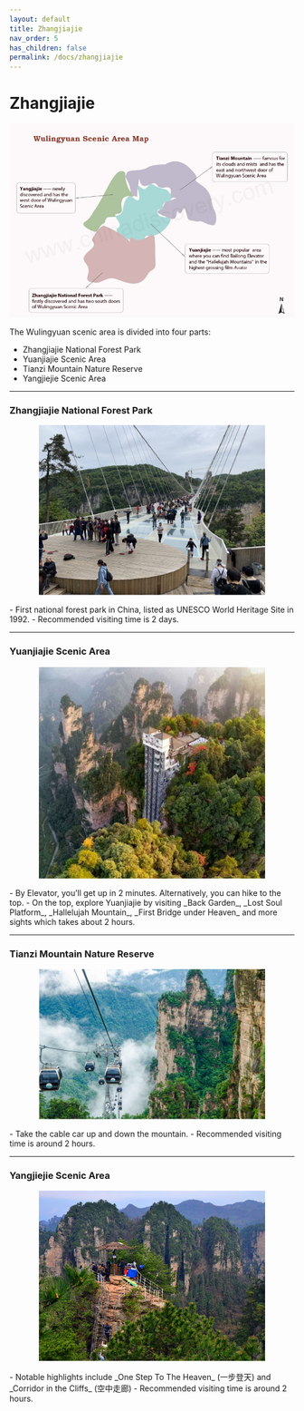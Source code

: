 ```yaml
---
layout: default
title: Zhangjiajie
nav_order: 5
has_children: false
permalink: /docs/zhangjiajie
---
```


# Zhangjiajie

<p>
    <center><img src="assets/img/wulingyuan.png" alt="Loading image..." width="600"/></center>
</p>

The Wulingyuan scenic area is divided into four parts:

- Zhangjiajie National Forest Park
- Yuanjiajie Scenic Area 
- Tianzi Mountain Nature Reserve
- Yangjiejie Scenic Area

***

### Zhangjiajie National Forest Park
<p>
    <center><img src="assets/img/zhangjiajie-national-park.png" alt="Loading image..." width="400"/></center>
</p>
- First national forest park in China, listed as UNESCO World Heritage Site in 1992.
- Recommended visiting time is 2 days.

***

### Yuanjiajie Scenic Area
<p>
    <center><img src="assets/img/yuanjiajie-elevator.png" alt="Loading image..." width="400"/></center>
</p>
- By Elevator, you’ll get up in 2 minutes. Alternatively, you can hike to the top.
- On the top, explore Yuanjiajie by visiting _Back Garden_, _Lost Soul Platform_, _Hallelujah Mountain_, _First Bridge under Heaven_ and more sights which takes about 2 hours.  

***

### Tianzi Mountain Nature Reserve
<p>
    <center><img src="assets/img/tianzi-mountain-cable-cars.png" alt="Loading image..." width="400"/></center>
</p>
- Take the cable car up and down the mountain.
- Recommended visiting time is around 2 hours.

***

### Yangjiejie Scenic Area
<p>
    <center><img src="assets/img/yangjiajie.png" alt="Loading image..." width="400"/></center>
</p>
- Notable highlights include _One Step To The Heaven_ (一步登天) and _Corridor in the Cliffs_ (空中走廊)
- Recommended visiting time is around 2 hours.


